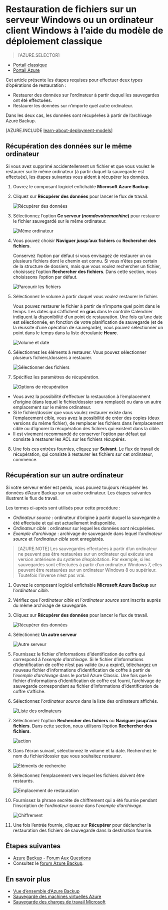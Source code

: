 <properties
   pageTitle="Restauration de données sur un serveur Windows ou un ordinateur client Windows à partir d’Azure à l’aide du modèle de déploiement classique | Microsoft Azure"
   description="Découvrez comment restaurer des fichiers à partir d’un serveur/client Windows."
   services="backup"
   documentationCenter=""
   authors="saurabhsensharma"
   manager="shivamg"
   editor=""/>

<tags
   ms.service="backup"
   ms.workload="storage-backup-recovery"
	 ms.tgt_pltfrm="na"
	 ms.devlang="na"
	 ms.topic="article"
	 ms.date="08/02/2016"
	 ms.author="trinadhk; jimpark; markgal;"/>

# Restauration de fichiers sur un serveur Windows ou un ordinateur client Windows à l’aide du modèle de déploiement classique

> [AZURE.SELECTOR]
- [Portail classique](backup-azure-restore-windows-server-classic.md)
- [Portail Azure](backup-azure-restore-windows-server.md)

Cet article présente les étapes requises pour effectuer deux types d’opérations de restauration :

- Restaurer des données sur l’ordinateur à partir duquel les sauvegardes ont été effectuées.
- Restaurer les données sur n’importe quel autre ordinateur.

Dans les deux cas, les données sont récupérées à partir de l’archivage Azure Backup.

[AZURE.INCLUDE [learn-about-deployment-models](../../includes/learn-about-deployment-models-classic-include.md)]

## Récupération des données sur le même ordinateur
Si vous avez supprimé accidentellement un fichier et que vous voulez le restaurer sur le même ordinateur (à partir duquel la sauvegarde est effectuée), les étapes suivantes vous aident à récupérer les données.

1. Ouvrez le composant logiciel enfichable **Microsoft Azure Backup**.
2. Cliquez sur **Récupérer des données** pour lancer le flux de travail.

    ![Récupérer des données](./media/backup-azure-restore-windows-server-classic/recover.png)

3. Sélectionnez l’option **Ce serveur (*nomdevotremachine*)** pour restaurer le fichier sauvegardé sur le même ordinateur.

    ![Même ordinateur](./media/backup-azure-restore-windows-server-classic/samemachine.png)

4. Vous pouvez choisir **Naviguer jusqu’aux fichiers** ou **Rechercher des fichiers**.

    Conservez l’option par défaut si vous envisagez de restaurer un ou plusieurs fichiers dont le chemin est connu. Si vous n’êtes pas certain de la structure de dossiers, mais que vous voulez rechercher un fichier, choisissez l’option **Rechercher des fichiers**. Dans cette section, nous choisissons l’option par défaut.

    ![Parcourir les fichiers](./media/backup-azure-restore-windows-server-classic/browseandsearch.png)

5. Sélectionnez le volume à partir duquel vous voulez restaurer le fichier.

    Vous pouvez restaurer le fichier à partir de n’importe quel point dans le temps. Les dates qui s’affichent en **gras** dans le contrôle Calendrier indiquent la disponibilité d’un point de restauration. Une fois qu’une date est sélectionnée, en fonction de votre planification de sauvegarde (et de la réussite d’une opération de sauvegarde), vous pouvez sélectionner un point dans le temps dans la liste déroulante **Heure**.

    ![Volume et date](./media/backup-azure-restore-windows-server-classic/volanddate.png)

6. Sélectionnez les éléments à restaurer. Vous pouvez sélectionner plusieurs fichiers/dossiers à restaurer.

    ![Sélectionner des fichiers](./media/backup-azure-restore-windows-server-classic/selectfiles.png)

7. Spécifiez les paramètres de récupération.

    ![Options de récupération](./media/backup-azure-restore-windows-server-classic/recoveroptions.png)

  - Vous avez la possibilité d’effectuer la restauration à l’emplacement d’origine (dans lequel le fichier/dossier sera remplacé) ou dans un autre emplacement sur le même ordinateur.
  - Si le fichier/dossier que vous voulez restaurer existe dans l’emplacement cible, vous avez la possibilité de créer des copies (deux versions du même fichier), de remplacer les fichiers dans l’emplacement cible ou d’ignorer la récupération des fichiers qui existent dans la cible.
  - Il est vivement recommandé de conserver l’option par défaut qui consiste à restaurer les ACL sur les fichiers récupérés.

8. Une fois ces entrées fournies, cliquez sur **Suivant**. Le flux de travail de récupération, qui consiste à restaurer les fichiers sur cet ordinateur, commence.

## Récupération sur un autre ordinateur
Si votre serveur entier est perdu, vous pouvez toujours récupérer les données d’Azure Backup sur un autre ordinateur. Les étapes suivantes illustrent le flux de travail.

Les termes ci-après sont utilisés pour cette procédure :

- *Ordinateur source* : ordinateur d’origine à partir duquel la sauvegarde a été effectuée et qui est actuellement indisponible.
- *Ordinateur cible* : ordinateur sur lequel les données sont récupérées.
- *Exemple d’archivage* : archivage de sauvegarde dans lequel l’*ordinateur source* et l’*ordinateur cible* sont enregistrés. <br/>

> [AZURE.NOTE] Les sauvegardes effectuées à partir d’un ordinateur ne peuvent pas être restaurées sur un ordinateur qui exécute une version antérieure du système d’exploitation. Par exemple, si les sauvegardes sont effectuées à partir d’un ordinateur Windows 7, elles peuvent être restaurées sur un ordinateur Windows 8 ou supérieur. Toutefois l’inverse n’est pas vrai.

1. Ouvrez le composant logiciel enfichable **Microsoft Azure Backup** sur l’*ordinateur cible*.
2. Vérifiez que l’*ordinateur cible* et l’*ordinateur source* sont inscrits auprès du même archivage de sauvegarde.
3. Cliquez sur **Récupérer des données** pour lancer le flux de travail.

    ![Récupérer des données](./media/backup-azure-restore-windows-server-classic/recover.png)

4. Sélectionnez **Un autre serveur**

    ![Autre serveur](./media/backup-azure-restore-windows-server-classic/anotherserver.png)

5. Fournissez le fichier d’informations d’identification de coffre qui correspond à l’*exemple d’archivage*. Si le fichier d’informations d’identification de coffre n’est pas valide (ou a expiré), téléchargez un nouveau fichier d’informations d’identification de coffre à partir de l’*exemple d’archivage* dans le portail Azure Classic. Une fois que le fichier d’informations d’identification de coffre est fourni, l’archivage de sauvegarde correspondant au fichier d’informations d’identification de coffre s’affiche.

6. Sélectionnez l’*ordinateur source* dans la liste des ordinateurs affichés.

    ![Liste des ordinateurs](./media/backup-azure-restore-windows-server-classic/machinelist.png)

7. Sélectionnez l’option **Rechercher des fichiers** ou **Naviguer jusqu’aux fichiers**. Dans cette section, nous utilisons l’option **Rechercher des fichiers**.

    ![action](./media/backup-azure-restore-windows-server-classic/search.png)

8. Dans l’écran suivant, sélectionnez le volume et la date. Recherchez le nom du fichier/dossier que vous souhaitez restaurer.

    ![Éléments de recherche](./media/backup-azure-restore-windows-server-classic/searchitems.png)

9. Sélectionnez l’emplacement vers lequel les fichiers doivent être restaurés.

    ![Emplacement de restauration](./media/backup-azure-restore-windows-server-classic/restorelocation.png)

10. Fournissez la phrase secrète de chiffrement qui a été fournie pendant l’inscription de l’*ordinateur source* dans l’*exemple d’archivage*.

    ![Chiffrement](./media/backup-azure-restore-windows-server-classic/encryption.png)

11. Une fois l’entrée fournie, cliquez sur **Récupérer** pour déclencher la restauration des fichiers de sauvegarde dans la destination fournie.

## Étapes suivantes
- [Azure Backup - Forum Aux Questions](backup-azure-backup-faq.md)
- Consultez le [forum Azure Backup](http://go.microsoft.com/fwlink/p/?LinkId=290933).

## En savoir plus
- [Vue d’ensemble d’Azure Backup](http://go.microsoft.com/fwlink/p/?LinkId=222425)
- [Sauvegarde des machines virtuelles Azure](backup-azure-vms-introduction.md)
- [Sauvegarde des charges de travail Microsoft](backup-azure-dpm-introduction.md)

<!---HONumber=AcomDC_0803_2016-->